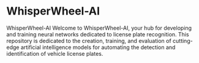 # WhisperWheel-AI
WhisperWheel-AI  Welcome to WhisperWheel-AI, your hub for developing and training neural networks dedicated to license plate recognition. This repository is dedicated to the creation, training, and evaluation of cutting-edge artificial intelligence models for automating the detection and identification of vehicle license plates.
